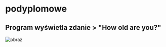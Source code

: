 # podyplomowe
## Program wyświetla zdanie > "How old are you?"
![obraz](https://www.google.com/imgres?imgurl=https%3A%2F%2Fimagazine.pl%2Fwp-content%2Fuploads%2F2014%2F12%2Fjavaprob-001.png&imgrefurl=https%3A%2F%2Fimagazine.pl%2F2014%2F12%2F31%2Fjava-od-oracle-i-problem-uruchamiania-aplikacji%2F&tbnid=dKInVglfR9EceM&vet=12ahUKEwj11ZuBk9P6AhUNCHcKHbZsC-IQMygBegUIARC-AQ..i&docid=vLeNdixVuJOkBM&w=2000&h=1000&q=java&ved=2ahUKEwj11ZuBk9P6AhUNCHcKHbZsC-IQMygBegUIARC-AQ)
